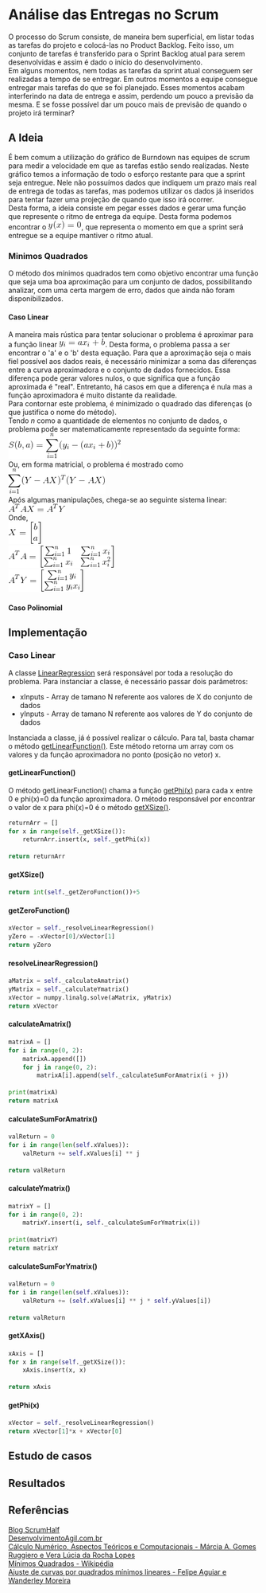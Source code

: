 # Análise das Entregas no Scrum
O processo do Scrum consiste, de maneira bem superficial, em listar todas as tarefas do projeto e colocá-las no Product Backlog. Feito isso, um conjunto de tarefas é transferido para o Sprint Backlog atual para serem desenvolvidas e assim é dado o início do desenvolvimento.   
Em alguns momentos, nem todas as tarefas da sprint atual conseguem ser realizadas a tempo de se entregar. Em outros momentos a equipe consegue entregar mais tarefas do que se foi planejado. Esses momentos acabam interferindo na data de entrega e assim, perdendo um pouco a previsão da mesma. E se fosse possível dar um pouco mais de previsão de quando o projeto irá terminar?
## A Ideia
É bem comum a utilização do gráfico de Burndown nas equipes de scrum para medir a velocidade em que as tarefas estão sendo realizadas. Neste gráfico temos a informação de todo o esforço restante para que a sprint seja entregue. Nele não possuímos dados que indiquem um prazo mais real de entrega de todas as tarefas, mas podemos utilizar os dados já inseridos para tentar fazer uma projeção de quando que isso irá ocorrer.   
Desta forma, a ideia consiste em pegar esses dados e gerar uma função que represente o ritmo de entrega da equipe. Desta forma podemos encontrar o ![Zero da função](/images/func_of-x_zero.gif), que representa o momento em que a sprint será entregue se a equipe mantiver o ritmo atual.   

### Minimos Quadrados
O método dos mínimos quadrados tem como objetivo encontrar uma função que seja uma boa aproximação para um conjunto de dados, possibilitando analizar, com uma certa margem de erro, dados que ainda não foram disponibilizados.   
#### Caso Linear
A maneira mais rústica para tentar solucionar o problema é aproximar para a função linear ![Função Linear](/images/linearEquation.gif). Desta forma, o problema passa a ser encontrar o 'a' e o 'b' desta equação.
Para que a aproximação seja o mais fiel possível aos dados reais, é necessário minimizar a soma das diferenças entre a curva aproximadora e o conjunto de dados fornecidos. Essa diferença pode gerar valores nulos, o que significa que a função aproximada é "real". Entretanto, há casos em que a diferença é nula mas a função aproximadora é muito distante da realidade.   
Para contornar este problema, é minimizado o quadrado das diferenças (o que justifica o nome do método).    
Tendo *n* como a quantidade de elementos no conjunto de dados, o problema pode ser matematicamente representado da seguinte forma: ![Representação do problema](/images/func_of-s_ba.gif)   
Ou, em forma matricial, o problema é mostrado como ![Problema em forma matricial](/images/matrix_s_ba.gif)   
Após algumas manipulações, chega-se ao seguinte sistema linear:   
![Sistema linear](/images/linearProblem.gif)   
Onde,   
![Matriz X](/images/matrix_x.gif)   
![Matriz A Transposta vezes A](/images/matrix_at-a.gif)   
![Matriz A Transposta vezes Y](/images/matrix_at-y.gif)    
#### Caso Polinomial

## Implementação
### Caso Linear
A classe [LinearRegression](LinearRegression.py) será responsável por toda a resolução do problema. Para instanciar a classe, é necessário passar dois parâmetros:   
* xInputs - Array de tamano N referente aos valores de X do conjunto de dados
* yInputs - Array de tamano N referente aos valores de Y do conjunto de dados

Instanciada a classe, já é possível realizar o cálculo. Para tal, basta chamar o método [getLinearFunction()](#getlinearfunction). Este método retorna um array com os valores y da função aproximadora no ponto (posição no vetor) x.   
#### getLinearFunction()
O método getLinearFunction() chama a função [getPhi(x)](#getphix) para cada x entre 0 e phi(x)=0 da função aproximadora. O método responsável por encontrar o valor de x para phi(x)=0 é o método [getXSize()](#getxsize).
``` python
returnArr = []
for x in range(self._getXSize()):
    returnArr.insert(x, self._getPhi(x))

return returnArr
```
#### getXSize()
``` python
return int(self._getZeroFunction())+5
```
#### getZeroFunction()
``` python
xVector = self._resolveLinearRegression()
yZero = -xVector[0]/xVector[1]
return yZero
```
#### resolveLinearRegression()
``` python
aMatrix = self._calculateAmatrix()
yMatrix = self._calculateYmatrix()
xVector = numpy.linalg.solve(aMatrix, yMatrix)
return xVector
```
#### calculateAmatrix()
``` python
matrixA = []
for i in range(0, 2):
    matrixA.append([])
    for j in range(0, 2):
        matrixA[i].append(self._calculateSumForAmatrix(i + j))

print(matrixA)
return matrixA
```
#### calculateSumForAmatrix()
``` python
valReturn = 0
for i in range(len(self.xValues)):
    valReturn += self.xValues[i] ** j

return valReturn
```
#### calculateYmatrix()
``` python
matrixY = []
for i in range(0, 2):
    matrixY.insert(i, self._calculateSumForYmatrix(i))

print(matrixY)
return matrixY
```
#### calculateSumForYmatrix()
``` python
valReturn = 0
for i in range(len(self.xValues)):
    valReturn += (self.xValues[i] ** j * self.yValues[i])

return valReturn
```
#### getXAxis()
``` python
xAxis = []
for x in range(self._getXSize()):
    xAxis.insert(x, x)

return xAxis
```
#### getPhi(x)
``` python
xVector = self._resolveLinearRegression()
return xVector[1]*x + xVector[0]
```

## Estudo de casos
## Resultados

## Referências
[Blog ScrumHalf](http://blog.myscrumhalf.com/2012/01/burndown-chart-medindo-o-progresso-de-sua-sprint-e-trazendo-indicativos-do-processo-de-trabalho-da-equipe/)   
[DesenvolvimentoAgil.com.br](http://www.desenvolvimentoagil.com.br/scrum/)   
[Cálculo Numérico, Aspectos Teóricos e Computacionais - Márcia A. Gomes Ruggiero e Vera Lúcia da Rocha Lopes]()      
[Mínimos Quadrados - Wikipédia](https://pt.wikipedia.org/wiki/M%C3%A9todo_dos_m%C3%ADnimos_quadrados)   
[Ajuste de curvas por quadrados mínimos lineares - Felipe Aguiar e Wanderley Moreira](http://www.mat.ufmg.br/gaal/aplicacoes/quadrados_minimos.pdf)
